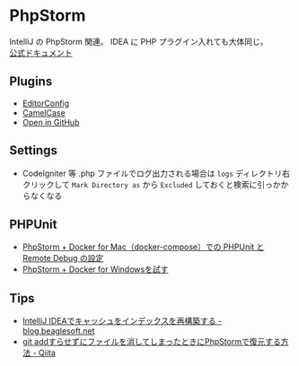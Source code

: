 # PhpStorm
IntelliJ の PhpStorm 関連。
IDEA に PHP プラグイン入れても大体同じ。  
[公式ドキュメント](https://pleiades.io/help/phpstorm/quick-start-guide-phpstorm.html)

## Plugins
- [EditorConfig](https://plugins.jetbrains.com/plugin/7294-editorconfig)
- [CamelCase](https://plugins.jetbrains.com/plugin/7160-camelcase)
- [Open in GitHub](https://plugins.jetbrains.com/plugin/7190-open-in-github)

## Settings
- CodeIgniter 等 .php ファイルでログ出力される場合は `logs` ディレクトリ右クリックして `Mark Directory as` から `Excluded` しておくと検索に引っかからなくなる

## PHPUnit
- [PhpStorm + Docker for Mac（docker-compose）での PHPUnit と Remote Debug の設定](https://blog.shin1x1.com/entry/setup-test-and-debug-on-phpstorm-and-docker-for-mac)
- [PhpStorm + Docker for Windowsを試す](http://igatea.hatenablog.com/entry/2017/12/12/164951)

## Tips
- [IntelliJ IDEAでキャッシュをインデックスを再構築する - blog.beaglesoft.net](https://blog.beaglesoft.net/entry/%3Fp=429)
- [git addすらせずにファイルを消してしまったときにPhpStormで復元する方法 - Qiita](https://qiita.com//wim/items/f7cb92d3513dcd0d0dda)
